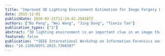 ```yaml
---
title: "Improved 3D Lighting Environment Estimation for Image Forgery Detection"
date: 2015-11-01
publishDate: 2020-02-21T12:24:42.294187Z
authors: ["Bo Peng", "Wei Wang", "Jing Dong", "Tieniu Tan"]
publication_types: ["1"]
abstract: "3D lighting environment is an important clue in an image that can be used for image forgery detection. Existing forensic methods exploring lighting environment consistency are based on many assumptions, among which convexity and constant reflectance of the surface are two critical ones. In this paper, we propose an improved 3D lighting environment estimation method based on a more general surface reflection model. We relax the two assumptions by incorporating the local geometry and texture information into our position dependent reflection model. The proposed model is more realistic for objects like human faces which are non-convex and textured. Experiments show that the proposed method can achieve improved lighting environment estimation accuracy compared to the previous method and has better forgery detection efficacy."
featured: false
publication: "*IEEE International Workshop on Information Forensics and Security*"
doi: "10.1109/WIFS.2015.7368587"
---
```


